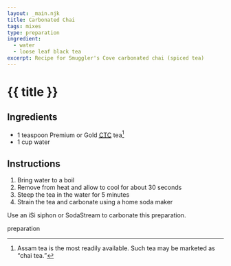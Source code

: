 ```yaml
---
layout: _main.njk
title: Carbonated Chai
tags: mixes
type: preparation
ingredient:
  - water
  - loose leaf black tea
excerpt: Recipe for Smuggler's Cove carbonated chai (spiced tea)
---
```


<!-- markdownlint-disable MD025 -->
# {{ title }}
<!-- markdownlint-enable MD025 -->

## Ingredients

* 1 teaspoon Premium or Gold <abbr title="crush, tear, curl"><a href="https://www.seriouseats.com/chai-recipe-8364307#toc-select-brew-how-to-choose-the-best-type-of-tea-for-chai black tea leaves" target="_blank" rel="external noopener">CTC</a></abbr> tea[^1]
* 1 cup water

[^1]: <span data-pagefind-filter="Ingredient">Assam tea</span> is the most readily available. Such tea may be marketed as <q>chai tea.</q>

## Instructions

1. Bring water to a boil
2. Remove from heat and allow to cool for about 30 seconds
3. Steep the tea in the water for 5 minutes
4. Strain the tea and carbonate using a home soda maker

<tiki-callout type="tip">

  Use an iSi siphon or SodaStream to carbonate this preparation.

</tiki-callout>

<div
  class="sr-only"
  data-cat[0]="Preparation"
  data-ingredient[0]="Water"
  data-ingredient[1]="Tea, black, loose leaf (CTC)"
  data-pagefind-filter="
    Category[data-cat[0]],
    Ingredient[data-ingredient[0]],
    Ingredient[data-ingredient[1]],
    Pantry[data-ingredient[0]],
    Pantry[data-ingredient[1]]
  "
>
</div>

<div class="keywords" aria-hidden>preparation</div>
